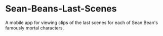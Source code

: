 # Sean-Beans-Last-Scenes

A mobile app for viewing clips of the last scenes for each of Sean Bean's famously mortal characters.
